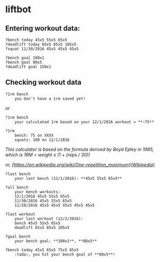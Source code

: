 # liftbot

## Entering workout data:
    ?bench today 45x5 55x5 65x5
    ?deadlift today 65x5 85x5 105x5
    ?squat 11/30/2016 45x5 45x5 45x5

    ?bench goal 100x1
    ?bench goal 80x5
    ?deadlift goal 150x1

## Checking workout data

    ?1rm bench
        you don't have a 1rm saved yet!

*or*

    ?1rm bench
        your calculated 1rm based on your 12/1/2016 workout = **~75**

    ?1rm
        bench: 75 on XXXX
        squats: 100 on 12/1/2016

*This calculator is based on the formula derived by Boyd Epley in 1985, which is 1RM = weight x (1 + (reps / 30))*

*or, [https://en.wikipedia.org/wiki/One-repetition_maximum](Wikipedia)*

    ?last bench
        your last bench (12/1/2016): **45x5 55x5 65x5**

    ?all bench
        your bench workouts:
        12/1/2016 45x5 55x5 65x5
        11/30/2016 45x5 55x5 65x5
        11/28/2016 45x5 45x5 45x5 45x5 45x5

    ?last workout
        your last workout (12/2/2016):
        bench 45x5 55x5 65x5
        deadlift 65x5 85x5 105x5

    ?goal bench
        your bench goal: **100x1**, **80x5**

    ?bench today 45x5 65x5 75x5 85x5
        :tada:, you hit your bench goal of **80x5**!